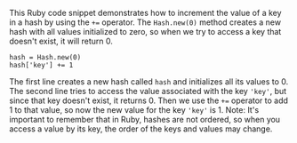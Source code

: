  This Ruby code snippet demonstrates how to increment the value of a key in a hash by using the `+=` operator. The `Hash.new(0)` method creates a new hash with all values initialized to zero, so when we try to access a key that doesn't exist, it will return 0.
```
hash = Hash.new(0)
hash['key'] += 1
```
The first line creates a new hash called `hash` and initializes all its values to 0. The second line tries to access the value associated with the key `'key'`, but since that key doesn't exist, it returns 0. Then we use the `+=` operator to add 1 to that value, so now the new value for the key `'key'` is 1.
Note: It's important to remember that in Ruby, hashes are not ordered, so when you access a value by its key, the order of the keys and values may change.